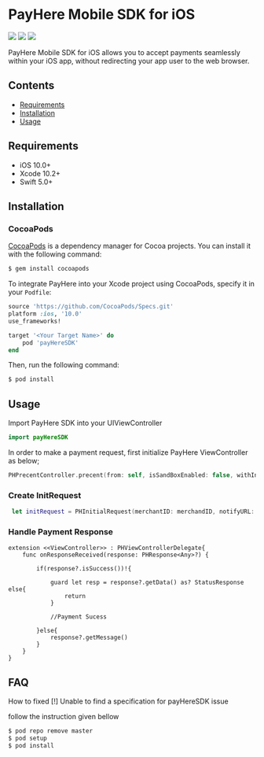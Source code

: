 # PayHere Mobile SDK for iOS
<p>
<a href="https://developer.apple.com/swift"><img src="https://img.shields.io/badge/language-swift5-f48041.svg?style=flat"></a>
<a href="https://developer.apple.com/ios"><img src="https://img.shields.io/badge/platform-iOS%208%2B-blue.svg?style=flat"></a>
<a><img src="https://img.shields.io/badge/CocoaPods-compatible-4BC51D.svg?style=flat"></a>
</p>

PayHere Mobile SDK for iOS allows you to accept payments seamlessly within your iOS app, without redirecting your app user to the web browser.

## Contents
-  [Requirements](#Requirements)
-  [Installation](#Installation)
-  [Usage](#Usage)

## Requirements
- iOS 10.0+
- Xcode 10.2+
- Swift 5.0+

## Installation

### CocoaPods

[CocoaPods](http://cocoapods.org) is a dependency manager for Cocoa projects. You can install it with the following command:

```bash
$ gem install cocoapods
```
To integrate PayHere into your Xcode project using CocoaPods, specify it in your `Podfile`:

```ruby
source 'https://github.com/CocoaPods/Specs.git'
platform :ios, '10.0'
use_frameworks!

target '<Your Target Name>' do
    pod 'payHereSDK'
end
```
Then, run the following command:

```bash
$ pod install
```

## Usage
Import PayHere SDK into your UIViewController 
```swift
import payHereSDK
```
In order to make a payment request, first initialize PayHere ViewController as below;

```swift
PHPrecentController.precent(from: self, isSandBoxEnabled: false, withInitRequest: initRequest!, delegate: self)
```
### Create InitRequest

```swift
 let initRequest = PHInitialRequest(merchantID: merchandID, notifyURL: "", firstName: "Pay", lastName: "Here", email: "test@test.com", phone: "+9477123456", address: "Colombo", city: "Colombo", country: "Sri Lanka", orderID: "001", itemsDescription: "PayHere SDK Sample", itemsMap: [item1,item2], currency: .LKR, amount: 50.00, deliveryAddress: "", deliveryCity: "", deliveryCountry: "", custom1: "custom 01", custom2: "custom 02")
```
### Handle Payment Response

```swifit
extension <<ViewController>> : PHViewControllerDelegate{
    func onResponseReceived(response: PHResponse<Any>?) {
        
        if(response?.isSuccess())!{
            
            guard let resp = response?.getData() as? StatusResponse else{
                return
            }
            
            //Payment Sucess
            
        }else{
            response?.getMessage()
        }
    }
}
```

## FAQ

How to fixed [!] Unable to find a specification for payHereSDK issue 

follow the instruction given bellow

```bash
$ pod repo remove master
$ pod setup
$ pod install
```
